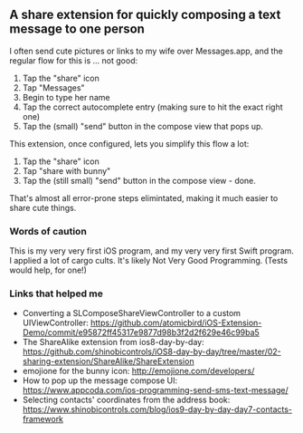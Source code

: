 ## A share extension for quickly composing a text message to one person

I often send cute pictures or links to my wife over Messages.app, and the regular flow for this is ... not good:
1. Tap the "share" icon
2. Tap "Messages"
3. Begin to type her name
4. Tap the correct autocomplete entry (making sure to hit the exact right one)
5. Tap the (small) "send" button in the compose view that pops up.

This extension, once configured, lets you simplify this flow a lot:

1. Tap the "share" icon
2. Tap "share with bunny"
3. Tap the (still small) "send" button in the compose view - done.

That's almost all error-prone steps elimintated, making it much easier to share cute things.

### Words of caution

This is my very very first iOS program, and my very very first Swift program. I applied a lot of cargo cults. It's likely Not Very Good Programming. (Tests would help, for one!)

### Links that helped me

* Converting a SLComposeShareViewController to a custom UIViewController: https://github.com/atomicbird/iOS-Extension-Demo/commit/e95872ff45317e9877d98b3f2d2f629e46c99ba5
* The ShareAlike extension from ios8-day-by-day: https://github.com/shinobicontrols/iOS8-day-by-day/tree/master/02-sharing-extension/ShareAlike/ShareExtension
* emojione for the bunny icon: http://emojione.com/developers/
* How to pop up the message compose UI: https://www.appcoda.com/ios-programming-send-sms-text-message/
* Selecting contacts' coordinates from the address book: https://www.shinobicontrols.com/blog/ios9-day-by-day-day7-contacts-framework

